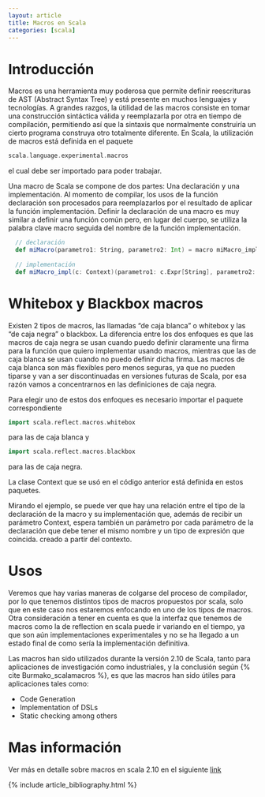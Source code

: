 ```yaml
---
layout: article
title: Macros en Scala
categories: [scala]
---
```


# Introducción

Macros es una herramienta muy poderosa que permite definir reescrituras de AST (Abstract Syntax Tree) y está presente en 
muchos lenguajes y tecnologías. A grandes razgos, la útilidad de las macros consiste en tomar una construcción sintáctica 
válida y reemplazarla por otra en tiempo de compilación, permitiendo así que la sintaxis que normalmente construiría un 
cierto programa construya otro totalmente diferente. En Scala, la utilización de macros está definida en el paquete

```scala
scala.language.experimental.macros
```

el cual debe ser importado para poder trabajar.

Una macro de Scala se compone de dos partes: Una declaración y una implementación. Al momento de compilar, 
los usos de la función declaración son procesados para reemplazarlos por el resultado de aplicar la función implementación. 
Definir la declaración de una macro es muy similar a definir una función común pero, en lugar del cuerpo, se utiliza la 
palabra clave macro seguida del nombre de la función implementación.

```scala 
  // declaración
  def miMacro(parametro1: String, parametro2: Int) = macro miMacro_impl
  
  // implementación
  def miMacro_impl(c: Context)(parametro1: c.Expr[String], parametro2: c.Expr[Int]) = ???
```
# Whitebox y Blackbox macros

Existen 2 tipos de macros, las llamadas “de caja blanca” o whitebox y las “de caja negra” o blackbox. La diferencia entre 
los dos enfoques es que las macros de caja negra se usan cuando puedo definir claramente una firma para la función que quiero
implementar usando macros, mientras que las de caja blanca se usan cuando no puedo definir dicha firma. 
Las macros de caja blanca son más flexibles pero menos seguras, ya que no pueden tiparse y van a ser discontinuadas en 
versiones futuras de Scala, por esa razón vamos a concentrarnos en las definiciones de caja negra.

Para elegir uno de estos dos enfoques es necesario importar el paquete correspondiente

```scala 
import scala.reflect.macros.whitebox
```
para las de caja blanca y

```scala 
import scala.reflect.macros.blackbox
```

para las de caja negra.

La clase Context que se usó en el código anterior está definida en estos paquetes.

Mirando el ejemplo, se puede ver que hay una relación entre el tipo de la declaración de la macro y su implementación que, 
además de recibir un parámetro Context, espera también un parámetro por cada parámetro de la declaración que debe tener 
el mismo nombre y un tipo de expresión que coincida. creado a partir del contexto.


# Usos

Veremos que hay varias maneras de colgarse del proceso de compilador, por lo que tenemos distintos tipos de macros 
propuestos por scala, solo que en este caso nos estaremos enfocando en uno de los tipos de macros. Otra consideración a tener en cuenta es que la interfaz que tenemos de macros como la de reflection en scala puede ir variando en el tiempo, ya que son aún implementaciones experimentales y no se ha llegado a un estado final de como sería la implementación definitiva.

Las macros han sido utilizados durante la versión 2.10 de Scala, tanto para aplicaciones de investigación como industriales, 
y la conclusión según {% cite Burmako_scalamacros %}, es que las macros han sido útiles para aplicaciones tales como:

- Code Generation
- Implementation of DSLs
- Static checking among others

# Mas información 

Ver más en detalle sobre macros en scala 2.10 en el siguiente [link](http://tadp-utn-frba.github.io/scripts/clase_14)


{% include article_bibliography.html %}